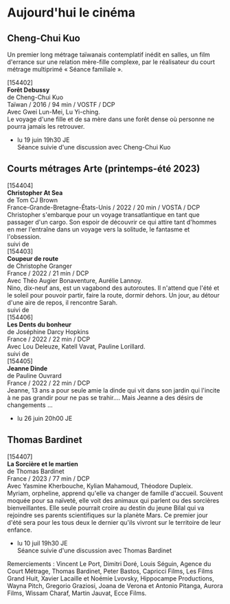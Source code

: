 # Aujourd'hui le cinéma

## Cheng-Chui Kuo

Un premier long métrage taïwanais contemplatif inédit en salles, un film d'errance sur une relation mère-fille complexe, par le réalisateur du court métrage multiprimé « Séance familiale ».

[154402]  
**Forêt Debussy**  
de Cheng-Chui Kuo  
Taïwan / 2016 / 94 min / VOSTF / DCP  
Avec Gwei Lun-Mei, Lu Yi-ching.  
Le voyage d'une fille et de sa mère dans une forêt dense où personne ne pourra jamais les retrouver.

- lu 19 juin 19h30 JE  
Séance suivie d'une discussion avec Cheng-Chui Kuo

## Courts métrages Arte (printemps-été 2023)

[154404]  
**Christopher At Sea**  
de Tom CJ Brown  
France-Grande-Bretagne-États-Unis / 2022 / 20 min / VOSTA / DCP  
Christopher s'embarque pour un voyage transatlantique en tant que passager d'un cargo. Son espoir de découvrir ce qui attire tant d'hommes en mer l'entraîne dans un voyage vers la solitude, le fantasme et l'obsession.  
suivi de  
[154403]  
**Coupeur de route**  
de Christophe Granger  
France / 2022 / 21 min / DCP  
Avec Théo Augier Bonaventure, Aurélie Lannoy.  
Nino, dix-neuf ans, est un vagabond des autoroutes. Il n'attend que l'été et le soleil pour pouvoir partir, faire la route, dormir dehors. Un jour, au détour d'une aire de repos, il rencontre Sarah.  
suivi de  
[154406]  
**Les Dents du bonheur**  
de Joséphine Darcy Hopkins  
France / 2022 / 22 min / DCP  
Avec Lou Deleuze, Katell Vavat, Pauline Lorillard.  
suivi de  
[154405]  
**Jeanne Dinde**  
de Pauline Ouvrard  
France / 2022 / 22 min / DCP  
Jeanne, 13 ans a pour seule amie la dinde qui vit dans son jardin qui l'incite à ne pas grandir pour ne pas se trahir.... Mais Jeanne a des désirs de changements ...

- lu 26 juin 20h00 JE

## Thomas Bardinet

[154407]  
**La Sorcière et le martien**  
de Thomas Bardinet  
France / 2023 / 77 min / DCP  
Avec Yasmine Kherbouche, Kylian Mahamoud, Théodore Dupleix.  
Myriam, orpheline, apprend qu'elle va changer de famille d'accueil. Souvent moquée pour sa naïveté, elle voit des animaux qui parlent ou des sorcières bienveillantes. Elle seule pourrait croire au destin du jeune Bilal qui va rejoindre ses parents scientifiques sur la planète Mars. Ce premier jour d'été sera pour les tous deux le dernier qu'ils vivront sur le territoire de leur enfance.

- lu 10 juil 19h30 JE  
Séance suivie d'une discussion avec Thomas Bardinet

Remerciements : Vincent Le Port, Dimitri Doré, Louis Séguin, Agence du Court Métrage, Thomas Bardinet, Peter Bastos, Capricci Films, Les Films Grand Huit, Xavier Lacaille et Noémie Lvovsky, Hippocampe Productions, Wayna Pitch, Gregorio Graziosi, Joana de Verona et Antonio Pitanga, Aurora Films, Wissam Charaf, Martin Jauvat, Ecce Films.